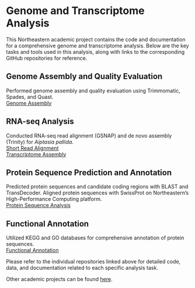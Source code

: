 # Genome and Transcriptome Analysis

This Northeastern academic project contains the code and documentation for a comprehensive genome and transcriptome analysis. Below are the key tasks and tools used in this analysis, along with links to the corresponding GitHub repositories for reference.
  
## Genome Assembly and Quality Evaluation

Performed genome assembly and quality evaluation using Trimmomatic, Spades, and Quast.  
[Genome Assembly](https://github.com/penghy27/NU-NGS_analysis/tree/main/GenomeAssembly)
  
## RNA-seq Analysis

Conducted RNA-seq read alignment (GSNAP) and de novo assembly (Trinity) for *Aiptasia pallida*.  
[Short Read Alignment](https://github.com/penghy27/NU-NGS_analysis/tree/main/RNAseqAnalysis)  
[Transcriptome Assembly](https://github.com/penghy27/NGS_analysis/tree/main/TranscriptomeAssembly)

## Protein Sequence Prediction and Annotation

Predicted protein sequences and candidate coding regions with BLAST and TransDecoder.
Aligned protein sequences with SwissProt on Northeastern’s High-Performance Computing platform.  
[Protein Sequence Analysis](https://github.com/penghy27/NU-NGS_analysis/tree/main/ProteinSequenceAnalysis)

## Functional Annotation

Utilized KEGG and GO databases for comprehensive annotation of protein sequences.  
[Functional Annotation](https://github.com/penghy27/NU-NGS_analysis/tree/main/FunctionalAnnotation)

  
Please refer to the individual repositories linked above for detailed code, data, and documentation related to each specific analysis task.  

Other academic projects can be found [here](https://github.com/penghy27/NU_academic_projects.git).
